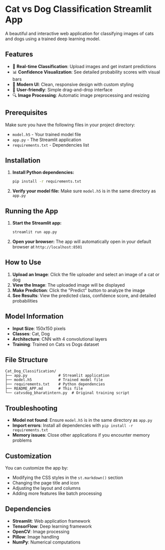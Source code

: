 # Cat vs Dog Classification Streamlit App

A beautiful and interactive web application for classifying images of cats and dogs using a trained deep learning model.

## Features

- 🎯 **Real-time Classification**: Upload images and get instant predictions
- 📊 **Confidence Visualization**: See detailed probability scores with visual bars
- 🎨 **Modern UI**: Clean, responsive design with custom styling
- 📱 **User-friendly**: Simple drag-and-drop interface
- 🔍 **Image Processing**: Automatic image preprocessing and resizing

## Prerequisites

Make sure you have the following files in your project directory:
- `model.h5` - Your trained model file
- `app.py` - The Streamlit application
- `requirements.txt` - Dependencies list

## Installation

1. **Install Python dependencies:**
   ```bash
   pip install -r requirements.txt
   ```

2. **Verify your model file:**
   Make sure `model.h5` is in the same directory as `app.py`

## Running the App

1. **Start the Streamlit app:**
   ```bash
   streamlit run app.py
   ```

2. **Open your browser:**
   The app will automatically open in your default browser at `http://localhost:8501`

## How to Use

1. **Upload an Image**: Click the file uploader and select an image of a cat or dog
2. **View the Image**: The uploaded image will be displayed
3. **Make Prediction**: Click the "Predict" button to analyze the image
4. **See Results**: View the predicted class, confidence score, and detailed probabilities

## Model Information

- **Input Size**: 150x150 pixels
- **Classes**: Cat, Dog
- **Architecture**: CNN with 4 convolutional layers
- **Training**: Trained on Cats vs Dogs dataset

## File Structure

```
Cat_Dog_Classification/
├── app.py              # Streamlit application
├── model.h5            # Trained model file
├── requirements.txt    # Python dependencies
├── README_APP.md       # This file
└── catvsdog_bharatintern.py  # Original training script
```

## Troubleshooting

- **Model not found**: Ensure `model.h5` is in the same directory as `app.py`
- **Import errors**: Install all dependencies with `pip install -r requirements.txt`
- **Memory issues**: Close other applications if you encounter memory problems

## Customization

You can customize the app by:
- Modifying the CSS styles in the `st.markdown()` section
- Changing the page title and icon
- Adjusting the layout and columns
- Adding more features like batch processing

## Dependencies

- **Streamlit**: Web application framework
- **TensorFlow**: Deep learning framework
- **OpenCV**: Image processing
- **Pillow**: Image handling
- **NumPy**: Numerical computations 